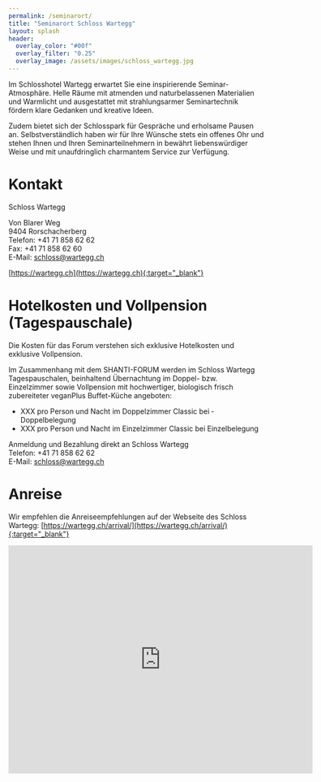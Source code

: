 ```yaml
---
permalink: /seminarort/
title: "Seminarort Schloss Wartegg"
layout: splash
header:
  overlay_color: "#00f"
  overlay_filter: "0.25"
  overlay_image: /assets/images/schloss_wartegg.jpg
---
```


Im Schlosshotel Wartegg erwartet Sie eine inspirierende Seminar-Atmosphäre. Helle Räume mit atmenden und naturbelassenen Materialien und Warmlicht und ausgestattet mit strahlungsarmer Seminartechnik fördern klare Gedanken und kreative Ideen.

Zudem bietet sich der Schlosspark für Gespräche und erholsame Pausen an. Selbstverständlich haben wir für Ihre Wünsche stets ein offenes Ohr und stehen Ihnen und Ihren Seminarteilnehmern in bewährt liebenswürdiger Weise und mit unaufdringlich charmantem Service zur Verfügung.

# Kontakt
Schloss Wartegg<br>

Von Blarer Weg<br>
9404 Rorschacherberg<br>
Telefon: +41 71 858 62 62<br>
Fax: +41 71 858 62 60<br>
E-Mail: schloss@wartegg.ch

[https://wartegg.ch](https://wartegg.ch){:target="_blank"}

# Hotelkosten und Vollpension (Tagespauschale)
Die Kosten für das Forum verstehen sich exklusive Hotelkosten und
exklusive Vollpension.

Im Zusammenhang mit dem SHANTI-FORUM werden im Schloss Wartegg Tagespauschalen, beinhaltend ­Übernachtung im Doppel-
bzw. Einzelzimmer sowie Vollpension mit hochwertiger, biologisch frisch
zubereiteter veganPlus Buffet-Küche angeboten:
* XXX pro Person und Nacht im Doppelzimmer Classic bei ­Doppelbelegung
* XXX pro Person und Nacht im Einzelzimmer Classic bei Einzelbelegung

Anmeldung und Bezahlung direkt an Schloss Wartegg<br>
Telefon: +41 71 858 62 62<br>
E-Mail: schloss@wartegg.ch

# Anreise
Wir empfehlen die Anreiseempfehlungen auf der Webseite des Schloss Wartegg: [https://wartegg.ch/arrival/](https://wartegg.ch/arrival/){:target="_blank"}

<iframe src="https://www.google.com/maps/embed?pb=!1m18!1m12!1m3!1d2696.5879525598302!2d9.52794211592633!3d47.47845847917643!2m3!1f0!2f0!3f0!3m2!1i1024!2i768!4f13.1!3m3!1m2!1s0x479b1a5b67566981%3A0xbba27a2514b4b215!2sSchloss%20Wartegg!5e0!3m2!1sde!2sde!4v1594837464193!5m2!1sde!2sde" width="600" height="450" frameborder="0" style="border:0;" allowfullscreen="" aria-hidden="false" tabindex="0"></iframe>
